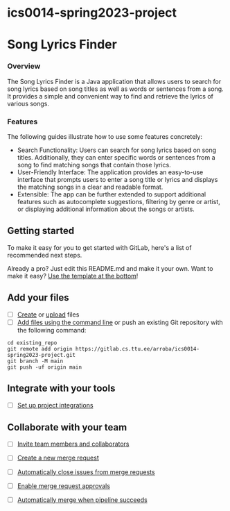 # ics0014-spring2023-project

# Song Lyrics Finder

### Overview
The Song Lyrics Finder is a Java application that allows users to search for song lyrics based on song titles as well as words or sentences from a song. It provides a simple and convenient way to find and retrieve the lyrics of various songs.

### Features
The following guides illustrate how to use some features concretely:

* Search Functionality: Users can search for song lyrics based on song titles. Additionally, they can enter specific words or sentences from a song to find matching songs that contain those lyrics.
* User-Friendly Interface: The application provides an easy-to-use interface that prompts users to enter a song title or lyrics and displays the matching songs in a clear and readable format.
* Extensible: The app can be further extended to support additional features such as autocomplete suggestions, filtering by genre or artist, or displaying additional information about the songs or artists.



## Getting started

To make it easy for you to get started with GitLab, here's a list of recommended next steps.

Already a pro? Just edit this README.md and make it your own. Want to make it easy? [Use the template at the bottom](#editing-this-readme)!

## Add your files

- [ ] [Create](https://docs.gitlab.com/ee/user/project/repository/web_editor.html#create-a-file) or [upload](https://docs.gitlab.com/ee/user/project/repository/web_editor.html#upload-a-file) files
- [ ] [Add files using the command line](https://docs.gitlab.com/ee/gitlab-basics/add-file.html#add-a-file-using-the-command-line) or push an existing Git repository with the following command:

```
cd existing_repo
git remote add origin https://gitlab.cs.ttu.ee/arroba/ics0014-spring2023-project.git
git branch -M main
git push -uf origin main
```

## Integrate with your tools

- [ ] [Set up project integrations](https://gitlab.cs.ttu.ee/arroba/ics0014-spring2023-project/-/settings/integrations)

## Collaborate with your team

- [ ] [Invite team members and collaborators](https://docs.gitlab.com/ee/user/project/members/)
- [ ] [Create a new merge request](https://docs.gitlab.com/ee/user/project/merge_requests/creating_merge_requests.html)
- [ ] [Automatically close issues from merge requests](https://docs.gitlab.com/ee/user/project/issues/managing_issues.html#closing-issues-automatically)
- [ ] [Enable merge request approvals](https://docs.gitlab.com/ee/user/project/merge_requests/approvals/)
- [ ] [Automatically merge when pipeline succeeds](https://docs.gitlab.com/ee/user/project/merge_requests/merge_when_pipeline_succeeds.html)


